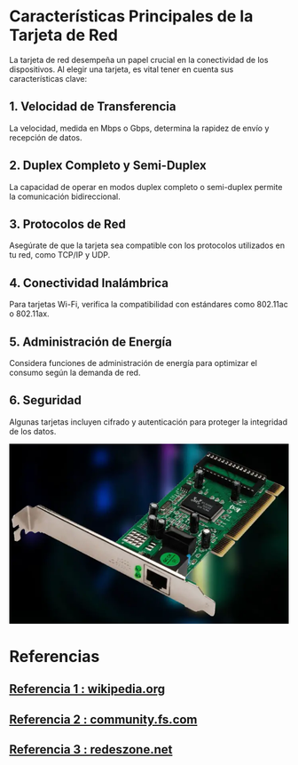 # Características Principales de la Tarjeta de Red

La tarjeta de red desempeña un papel crucial en la conectividad de los dispositivos. Al elegir una tarjeta, es vital tener en cuenta sus características clave:

## 1. Velocidad de Transferencia

La velocidad, medida en Mbps o Gbps, determina la rapidez de envío y recepción de datos.

## 2. Duplex Completo y Semi-Duplex

La capacidad de operar en modos duplex completo o semi-duplex permite la comunicación bidireccional.

## 3. Protocolos de Red

Asegúrate de que la tarjeta sea compatible con los protocolos utilizados en tu red, como TCP/IP y UDP.

## 4. Conectividad Inalámbrica

Para tarjetas Wi-Fi, verifica la compatibilidad con estándares como 802.11ac o 802.11ax.

## 5. Administración de Energía

Considera funciones de administración de energía para optimizar el consumo según la demanda de red.

## 6. Seguridad

Algunas tarjetas incluyen cifrado y autenticación para proteger la integridad de los datos.

<img src="/img/tred.webp" alt="logo" width="600px"></img>


# Referencias
## [Referencia 1 : wikipedia.org](https://en.wikipedia.org/wiki/Occupational_hazard)
## [Referencia 2 : community.fs.com](https://community.fs.com/es/article/nic-card-guide-for-beginners-functions-types-and-selection-tips.html)
## [Referencia 3 : redeszone.net](https://www.redeszone.net/reportajes/listas/mejores-tarjetas-red-ethernet/)




